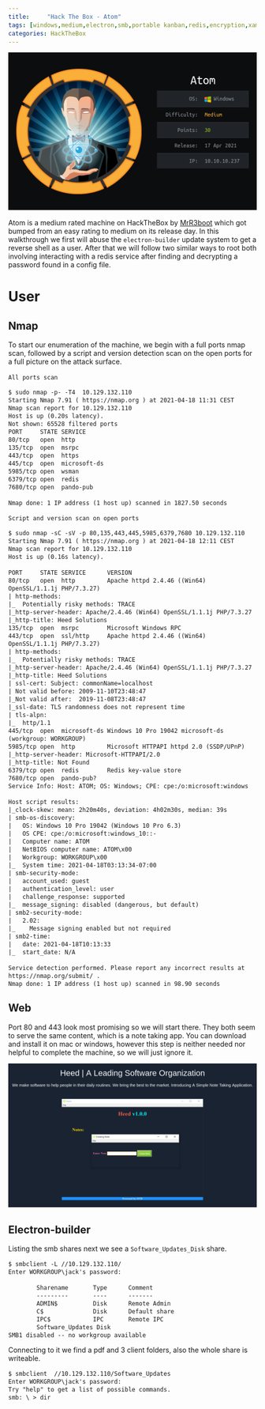 ```yaml
---
title:     "Hack The Box - Atom"
tags: [windows,medium,electron,smb,portable kanban,redis,encryption,xampp,php]
categories: HackTheBox
---
```

[![info_card.png](/img/atom/info_card.png)](/img/atom/info_card.png)

Atom is a medium rated machine on HackTheBox by [MrR3boot](https://www.hackthebox.eu/home/users/profile/13531) which got bumped from an easy rating to medium on its release day. In this walkthrough we first will abuse the `electron-builder` update system to get a reverse shell as a user. After that we will follow two similar ways to root both involving interacting with a redis service after finding and decrypting a password  found in a config file.

# User

## Nmap

To start our enumeration of the machine, we begin with a full ports nmap scan, followed by a script and version detection scan on the open ports for a full picture on the attack surface.

`All ports scan`

```
$ sudo nmap -p- -T4  10.129.132.110
Starting Nmap 7.91 ( https://nmap.org ) at 2021-04-18 11:31 CEST
Nmap scan report for 10.129.132.110
Host is up (0.20s latency).
Not shown: 65528 filtered ports
PORT     STATE SERVICE
80/tcp   open  http
135/tcp  open  msrpc
443/tcp  open  https
445/tcp  open  microsoft-ds
5985/tcp open  wsman
6379/tcp open  redis
7680/tcp open  pando-pub

Nmap done: 1 IP address (1 host up) scanned in 1827.50 seconds
```

`Script and version scan on open ports`

```
$ sudo nmap -sC -sV -p 80,135,443,445,5985,6379,7680 10.129.132.110
Starting Nmap 7.91 ( https://nmap.org ) at 2021-04-18 12:11 CEST
Nmap scan report for 10.129.132.110
Host is up (0.16s latency).

PORT     STATE SERVICE      VERSION
80/tcp   open  http         Apache httpd 2.4.46 ((Win64) OpenSSL/1.1.1j PHP/7.3.27)
| http-methods: 
|_  Potentially risky methods: TRACE
|_http-server-header: Apache/2.4.46 (Win64) OpenSSL/1.1.1j PHP/7.3.27
|_http-title: Heed Solutions
135/tcp  open  msrpc        Microsoft Windows RPC
443/tcp  open  ssl/http     Apache httpd 2.4.46 ((Win64) OpenSSL/1.1.1j PHP/7.3.27)
| http-methods: 
|_  Potentially risky methods: TRACE
|_http-server-header: Apache/2.4.46 (Win64) OpenSSL/1.1.1j PHP/7.3.27
|_http-title: Heed Solutions
| ssl-cert: Subject: commonName=localhost
| Not valid before: 2009-11-10T23:48:47
|_Not valid after:  2019-11-08T23:48:47
|_ssl-date: TLS randomness does not represent time
| tls-alpn: 
|_  http/1.1
445/tcp  open  microsoft-ds Windows 10 Pro 19042 microsoft-ds (workgroup: WORKGROUP)
5985/tcp open  http         Microsoft HTTPAPI httpd 2.0 (SSDP/UPnP)
|_http-server-header: Microsoft-HTTPAPI/2.0
|_http-title: Not Found
6379/tcp open  redis        Redis key-value store
7680/tcp open  pando-pub?
Service Info: Host: ATOM; OS: Windows; CPE: cpe:/o:microsoft:windows

Host script results:
|_clock-skew: mean: 2h20m40s, deviation: 4h02m30s, median: 39s
| smb-os-discovery: 
|   OS: Windows 10 Pro 19042 (Windows 10 Pro 6.3)
|   OS CPE: cpe:/o:microsoft:windows_10::-
|   Computer name: ATOM
|   NetBIOS computer name: ATOM\x00
|   Workgroup: WORKGROUP\x00
|_  System time: 2021-04-18T03:13:34-07:00
| smb-security-mode: 
|   account_used: guest
|   authentication_level: user
|   challenge_response: supported
|_  message_signing: disabled (dangerous, but default)
| smb2-security-mode: 
|   2.02: 
|_    Message signing enabled but not required
| smb2-time: 
|   date: 2021-04-18T10:13:33
|_  start_date: N/A

Service detection performed. Please report any incorrect results at https://nmap.org/submit/ .
Nmap done: 1 IP address (1 host up) scanned in 98.90 seconds
```

## Web
Port 80 and 443 look most promising so we will start there. They both seem to serve the same content, which is a note taking app. You can download and install it on mac or windows, however this step is neither needed nor helpful to complete the machine, so we will just ignore it.

[![homepage.png](/img/atom/homepage.png)](/img/atom/homepage.png)

## Electron-builder

Listing the smb shares next we see a `Software_Updates_Disk` share. 

```
$ smbclient -L //10.129.132.110/
Enter WORKGROUP\jack's password: 

        Sharename       Type      Comment
        ---------       ----      -------
        ADMIN$          Disk      Remote Admin
        C$              Disk      Default share
        IPC$            IPC       Remote IPC
        Software_Updates Disk      
SMB1 disabled -- no workgroup available
```

Connecting to it we find a pdf and 3 client folders, also the whole share is writeable.

```
$ smbclient  //10.129.132.110/Software_Updates
Enter WORKGROUP\jack's password: 
Try "help" to get a list of possible commands.
smb: \ > dir
```
